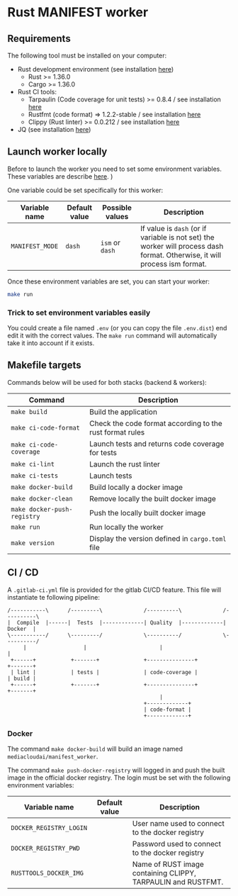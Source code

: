 # Rust MANIFEST worker


## Requirements

The following tool must be installed on your computer:

* Rust development environment (see installation [here](https://www.rust-lang.org/learn/get-started))
	* Rust >= 1.36.0
	* Cargo  >= 1.36.0
* Rust CI tools:
	* Tarpaulin (Code coverage for unit tests) >= 0.8.4 / see installation [here](https://github.com/xd009642/tarpaulin)
	* Rustfmt (code format) => 1.2.2-stable / see installation [here](https://github.com/rust-lang/rustfmt)
	* Clippy (Rust linter) >= 0.0.212 / see installation [here](https://github.com/rust-lang/rust-clippy)
* JQ (see installation [here](https://stedolan.github.io/jq/download/))

## Launch worker locally

Before to launch the worker you need to set some environment variables. These variables are describe [here](https://github.com/media-cloud-ai/rs_amqp_worker).
)

One variable could be set specifically for this worker: 

| Variable name          | Default value | Possible values | Description                                 |
|------------------------|---------------|-----------------|---------------------------------------------|
| `MANIFEST_MODE`        | `dash`        | `ism` or `dash` | If value is `dash` (or if variable is not set) the worker will process dash format. Otherwise, it will process ism format. |


Once these environment variables are set, you can start your worker:
```bash
make run
```

### Trick to set environment variables easily

You could create a file named `.env` (or you can copy the file `.env.dist`) end edit it with the correct values.
The `make run` command will automatically take it into account if it exists.

## Makefile targets

Commands below will be used for both stacks (backend & workers):

| Command                     | Description                                              |
|-----------------------------|----------------------------------------------------------|
| `make build`                | Build the application                                    |
| `make ci-code-format`       | Check the code format according to the rust format rules |
| `make ci-code-coverage`     | Launch tests and returns code coverage for tests         |
| `make ci-lint`              | Launch the rust linter                                   |
| `make ci-tests`             | Launch tests                                             |
| `make docker-build`         | Build locally a docker image                             |
| `make docker-clean`         | Remove locally the built docker image                    |
| `make docker-push-registry` | Push the locally built docker image                      |
| `make run`                  | Run locally the worker                                   |
| `make version`              | Display the version defined in `cargo.toml` file         |

## CI / CD

A `.gitlab-ci.yml` file is provided for the gitlab CI/CD feature.
This file will instantiate te following pipeline:

<!-- language: lang-none -->
    /-----------\      /---------\             /----------\             /----------\
    |  Compile  |------|  Tests  |-------------| Quality  |-------------|  Docker  |
    \-----------/      \---------/             \----------/             \----------/
         |                  |                       |                        |
     +------+           +-------+              +---------------+          +-------+
     | lint |           | tests |              | code-coverage |          | build |
     +------+           +-------+              +---------------+          +-------+
                                                    |
                                               +-------------+
                                               | code-format |
                                               +-------------+
<!-- language: markdown -->

### Docker

The command `make docker-build` will build an image named `mediacloudai/manifest_worker`.

The command `make push-docker-registry` will logged in and push the built image in the official docker registry. The login must be set with the following environment variables:

| Variable name           | Default value              | Description                                      |
|-------------------------|----------------------------|--------------------------------------------------|
| `DOCKER_REGISTRY_LOGIN` |                            | User name used to connect to the docker registry |
| `DOCKER_REGISTRY_PWD`   |                            | Password used to connect to the docker registry  |
| `RUSTTOOLS_DOCKER_IMG`  |                            | Name of RUST image containing CLIPPY, TARPAULIN and RUSTFMT. |

